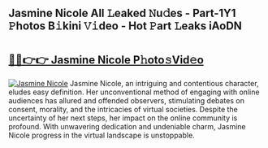 ## Jasmine Nicole All 𝙻eaked 𝙽u𝚍es - Part-1Y1 𝙿hotos B𝚒kini 𝚅𝚒deo - Hot 𝙿art 𝙻eaks iAoDN

# <h2><a href="http://ld04f0y.urlbe.top/?page=Jasmine+Nicole">🔗🔗👉👉 Jasmine Nicole P𝚑oto𝚜Vid𝚎o</a></h2>

[![Jasmine Nicole](https://i.imgur.com/eBuTRDB.gif)](http://ld04f0y.urlbe.top/?page=Jasmine+Nicole)
Jasmine Nicole, an intriguing and contentious character, eludes easy definition. Her unconventional method of engaging with online audiences has allured and offended observers, stimulating debates on consent, morality, and the intricacies of virtual societies. Despite the uncertainty of her next steps, her impact on the online community is profound. With unwavering dedication and undeniable charm, Jasmine Nicole progress in the virtual landscape is unstoppable.
